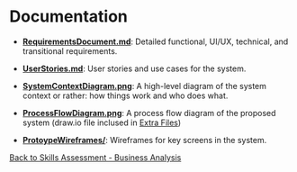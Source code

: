 # Documentation

- **[RequirementsDocument.md](https://github.com/jonnyblevins/TWCSkillsAssessment/blob/main/3_The_Documentation/RequirementsDocument.md)**: Detailed functional, UI/UX, technical, and transitional requirements.
  
- **[UserStories.md](https://github.com/jonnyblevins/TWCSkillsAssessment/blob/main/3_The_Documentation/UserStories.md)**: User stories and use cases for the system.
  
- **[SystemContextDiagram.png](https://github.com/jonnyblevins/TWCSkillsAssessment/blob/main/3_The_Documentation/SystemContextDiagram.png)**: A high-level diagram of the system context or rather: how things work and who does what.
  
- **[ProcessFlowDiagram.png](https://github.com/jonnyblevins/TWCSkillsAssessment/blob/main/3_The_Documentation/ProcessFlowDiagram.png)**: A process flow diagram of the proposed system (draw.io file inclused in [Extra Files](https://github.com/jonnyblevins/TWCSkillsAssessment/blob/main/8_Extra_Files))
  
- **[ProtoypeWireframes/](https://github.com/jonnyblevins/TWCSkillsAssessment/blob/main/3_The_Documentation/PrototypeWireframes.md)**: Wireframes for key screens in the system.


[Back to Skills Assessment - Business Analysis](https://github.com/jonnyblevins/TWCSkillsAssessment/blob/main/README.md)
